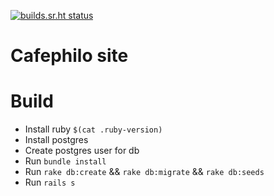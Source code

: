 [![builds.sr.ht status](https://builds.sr.ht/~voloyev/cafefilo_v3/.build.yml.svg)](https://builds.sr.ht/~voloyev/cafefilo_v3/.build.yml?)

# Cafephilo site

# Build

- Install ruby `$(cat .ruby-version)`
- Install postgres
 - Create postgres user for db
- Run `bundle install`
- Run `rake db:create` && `rake db:migrate` && `rake db:seeds`
- Run `rails s`
